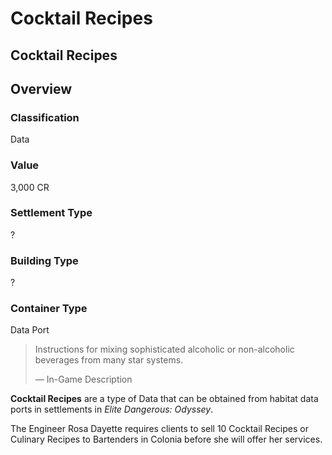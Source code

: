 # Cocktail Recipes
## Cocktail Recipes

## Overview

### Classification

Data

### Value

3,000 CR

### Settlement Type

?

### Building Type

?

### Container Type

Data Port

> 
> 
> Instructions for mixing sophisticated alcoholic or non-alcoholic beverages from many star systems.
> 
> 
> — In-Game Description
> 

**Cocktail Recipes** are a type of Data that can be obtained from habitat data ports in settlements in *Elite Dangerous: Odyssey*.

The Engineer Rosa Dayette requires clients to sell 10 Cocktail Recipes or Culinary Recipes to Bartenders in Colonia before she will offer her services.